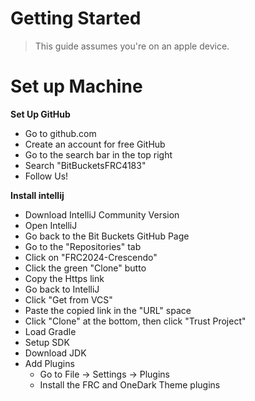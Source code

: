 # Getting Started

> This guide assumes you're on an apple device.

# Set up Machine

**Set Up GitHub**
- Go to github.com
- Create an account for free GitHub
- Go to the search bar in the top right
- Search "BitBucketsFRC4183"
- Follow Us!


**Install intellij**
- Download IntelliJ Community Version
- Open IntelliJ
- Go back to the Bit Buckets GitHub Page
- Go to the "Repositories" tab
- Click on "FRC2024-Crescendo"
- Click the green "Clone" butto
- Copy the Https link
- Go back to IntelliJ
- Click "Get from VCS"
- Paste the copied link in the "URL" space
- Click "Clone" at the bottom, then click "Trust Project"
- Load Gradle
- Setup SDK
- Download JDK
- Add Plugins
  - Go to File -> Settings -> Plugins
  - Install the FRC and OneDark Theme plugins
